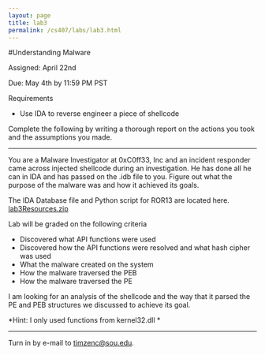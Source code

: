 ```yaml
---
layout: page
title: lab3
permalink: /cs407/labs/lab3.html
---
```


#Understanding Malware

Assigned: April 22nd

Due: May 4th by 11:59 PM PST 

Requirements

- Use IDA to reverse engineer a piece of shellcode 

Complete the following by writing a thorough report on the actions you took and the assumptions you made. 

---

You are a Malware Investigator at 0xC0ff33, Inc and an incident responder came across injected shellcode during an investigation. He has done all he can in IDA and has passed on the .idb file to you. Figure out what the purpose of the malware was and how it achieved its goals. 

The IDA Database file and Python script for ROR13 are located here. [lab3Resources.zip](lab3Resources.zip)

Lab will be graded on the following criteria 

- Discovered what API functions were used
- Discovered how the API functions were resolved and what hash cipher was used
- What the malware created on the system 
- How the malware traversed the PEB 
- How the malware traversed the PE 

I am looking for an analysis of the shellcode and the way that it parsed the PE and PEB structures we discussed to achieve its goal. 

*Hint: I only used functions from kernel32.dll *

---

Turn in by e-mail to <a href="mailto:timzenc@sou.edu?Subject=cs407_lab3" target="_top">timzenc@sou.edu</a>.
